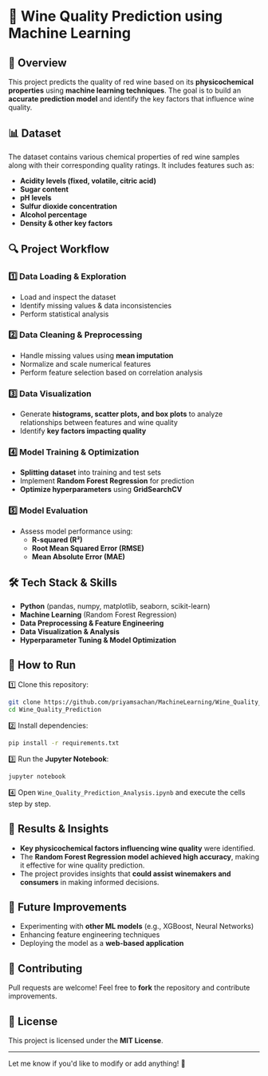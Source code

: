 # 🍷 Wine Quality Prediction using Machine Learning  

## 📌 Overview  
This project predicts the quality of red wine based on its **physicochemical properties** using **machine learning techniques**. The goal is to build an **accurate prediction model** and identify the key factors that influence wine quality.  

## 📊 Dataset  
The dataset contains various chemical properties of red wine samples along with their corresponding quality ratings. It includes features such as:  
- **Acidity levels (fixed, volatile, citric acid)**
- **Sugar content**
- **pH levels**
- **Sulfur dioxide concentration**
- **Alcohol percentage**
- **Density & other key factors**  

## 🔍 Project Workflow  
### 1️⃣ Data Loading & Exploration  
- Load and inspect the dataset  
- Identify missing values & data inconsistencies  
- Perform statistical analysis  

### 2️⃣ Data Cleaning & Preprocessing  
- Handle missing values using **mean imputation**  
- Normalize and scale numerical features  
- Perform feature selection based on correlation analysis  

### 3️⃣ Data Visualization  
- Generate **histograms, scatter plots, and box plots** to analyze relationships between features and wine quality  
- Identify **key factors impacting quality**  

### 4️⃣ Model Training & Optimization  
- **Splitting dataset** into training and test sets  
- Implement **Random Forest Regression** for prediction  
- **Optimize hyperparameters** using **GridSearchCV**  

### 5️⃣ Model Evaluation  
- Assess model performance using:  
  - **R-squared (R²)**  
  - **Root Mean Squared Error (RMSE)**  
  - **Mean Absolute Error (MAE)**  

## 🛠️ Tech Stack & Skills  
- **Python** (pandas, numpy, matplotlib, seaborn, scikit-learn)  
- **Machine Learning** (Random Forest Regression)  
- **Data Preprocessing & Feature Engineering**  
- **Data Visualization & Analysis**  
- **Hyperparameter Tuning & Model Optimization**  

## 🚀 How to Run  
1️⃣ Clone this repository:  
```bash
git clone https://github.com/priyamsachan/MachineLearning/Wine_Quality_Prediction.git 
cd Wine_Quality_Prediction
```
2️⃣ Install dependencies:  
```bash
pip install -r requirements.txt
```
3️⃣ Run the **Jupyter Notebook**:  
```bash
jupyter notebook
```
4️⃣ Open `Wine_Quality_Prediction_Analysis.ipynb` and execute the cells step by step.

## 📌 Results & Insights  
- **Key physicochemical factors influencing wine quality** were identified.  
- The **Random Forest Regression model achieved high accuracy**, making it effective for wine quality prediction.  
- The project provides insights that **could assist winemakers and consumers** in making informed decisions.  

## 🎯 Future Improvements  
- Experimenting with **other ML models** (e.g., XGBoost, Neural Networks)  
- Enhancing feature engineering techniques  
- Deploying the model as a **web-based application**  

## 📢 Contributing  
Pull requests are welcome! Feel free to **fork** the repository and contribute improvements.  

## 📜 License  
This project is licensed under the **MIT License**.  

---

Let me know if you'd like to modify or add anything! 🚀
